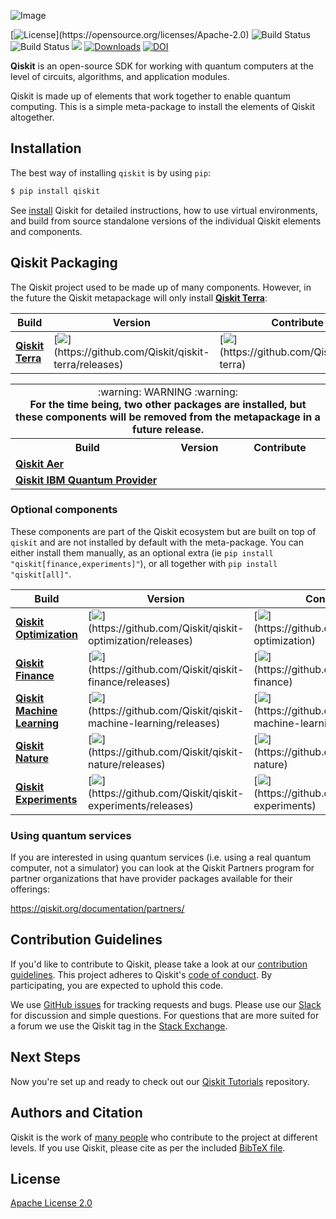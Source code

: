 ![Image](https://raw.githubusercontent.com/Qiskit/qiskit/master/images/qiskit_header.png)

[![License](https://img.shields.io/github/license/Qiskit/qiskit.svg?)](https://opensource.org/licenses/Apache-2.0)
![Build Status](https://github.com/Qiskit/qiskit/actions/workflows/main.yml/badge.svg?branch=master)
![Build Status](https://github.com/Qiskit/qiskit/actions/workflows/docs.yml/badge.svg?branch=master)
[![](https://img.shields.io/github/release/Qiskit/qiskit.svg)](https://github.com/Qiskit/qiskit/releases)
[![Downloads](https://pepy.tech/badge/qiskit)](https://pypi.org/project/qiskit/)
[![DOI](https://zenodo.org/badge/161550823.svg)](https://zenodo.org/badge/latestdoi/161550823)

**Qiskit** is an open-source SDK for working with quantum computers at the level of circuits, algorithms, and application modules.

Qiskit is made up of elements that work together to enable quantum computing. This is a simple meta-package to install the elements of Qiskit altogether.

## Installation

The best way of installing `qiskit` is by using `pip`:

```bash
$ pip install qiskit
```

See [install](https://qiskit.org/documentation/getting_started.html) Qiskit for detailed instructions, how to use virtual environments, and
build from source standalone versions of the individual Qiskit elements and components.

## Qiskit Packaging

The Qiskit project used to be made up of many components. However, in the future the Qiskit metapackage will only install [**Qiskit Terra**](https://github.com/Qiskit/qiskit-terra):

| Build   | Version | Contribute |
| ---     | --- | --- |
| [**Qiskit Terra**](https://github.com/Qiskit/qiskit-terra) | [![](https://img.shields.io/github/release/Qiskit/qiskit-terra.svg?)](https://github.com/Qiskit/qiskit-terra/releases)  | [![](https://img.shields.io/github/forks/Qiskit/qiskit-terra.svg?)](https://github.com/Qiskit/qiskit-terra) |

<table>
  <tr>
    <td colspan="3" align="center">:warning: WARNING :warning:</br> <b>For the time being, two other packages are installed, but these components will be removed from the metapackage in a future release.</b></td>
  </tr>
<tr>
<th>Build</th>
<th>Version</th>
<th>Contribute</th>
</tr>
<tr>
<td><a href="https://github.com/Qiskit/qiskit-aer"><strong>Qiskit Aer</strong></a></td>
<td><a href="https://github.com/Qiskit/qiskit-aer/releases"><img src="https://camo.githubusercontent.com/7b4ebed2975693dc2d18233e49b7f9141838c1e86f22ac36f465fcd3886821b6/68747470733a2f2f696d672e736869656c64732e696f2f6769746875622f72656c656173652f5169736b69742f7169736b69742d6165722e7376673f" alt="" data-canonical-src="https://img.shields.io/github/release/Qiskit/qiskit-aer.svg?"></a></td>
<td><a href="https://github.com/Qiskit/qiskit-aer"><img src="https://camo.githubusercontent.com/ced831707852701ae4c21b1455d6c2d2a03fa54dffe09fcf5208970112023a05/68747470733a2f2f696d672e736869656c64732e696f2f6769746875622f666f726b732f5169736b69742f7169736b69742d6165722e7376673f" alt="" data-canonical-src="https://img.shields.io/github/forks/Qiskit/qiskit-aer.svg?"></a></td>
</tr>
<tr>
<td><a href="https://github.com/Qiskit/qiskit-ibmq-provider"><strong>Qiskit IBM Quantum Provider</strong></a></td>
<td><a href="https://github.com/Qiskit/qiskit-ibmq-provider/releases"><img src="https://camo.githubusercontent.com/daa12aee2f03d2d310bd6ad1a5c5babe99b038fc08ad9f0309f5e1c7420c9ffe/68747470733a2f2f696d672e736869656c64732e696f2f6769746875622f72656c656173652f5169736b69742f7169736b69742d69626d712d70726f76696465722e7376673f" alt="" data-canonical-src="https://img.shields.io/github/release/Qiskit/qiskit-ibmq-provider.svg?"></a></td>
<td><a href="https://github.com/Qiskit/qiskit-ibmq-provider"><img src="https://camo.githubusercontent.com/49f1938883f91358a594feeddecdd59b3188a353a9a20721a6fefcd64c32f6ce/68747470733a2f2f696d672e736869656c64732e696f2f6769746875622f666f726b732f5169736b69742f7169736b69742d69626d712d70726f76696465722e7376673f" alt="" data-canonical-src="https://img.shields.io/github/forks/Qiskit/qiskit-ibmq-provider.svg?"></a></td>
</tr>
</table>

### Optional components

These components are part of the Qiskit ecosystem but are built on top of
`qiskit` and are not installed by default with the meta-package. You can either
install them manually, as an optional extra
(ie `pip install "qiskit[finance,experiments]"`), or all together with
`pip install "qiskit[all]"`.

| Build | Version | Contribute |
| ---   | --- | --- |
| [**Qiskit Optimization**](https://github.com/Qiskit/qiskit-optimization) | [![](https://img.shields.io/github/release/Qiskit/qiskit-optimization.svg?)](https://github.com/Qiskit/qiskit-optimization/releases) | [![](https://img.shields.io/github/forks/Qiskit/qiskit-optimization.svg?)](https://github.com/Qiskit/qiskit-optimization) |
| [**Qiskit Finance**](https://github.com/Qiskit/qiskit-finance) |  [![](https://img.shields.io/github/release/Qiskit/qiskit-finance.svg?)](https://github.com/Qiskit/qiskit-finance/releases) | [![](https://img.shields.io/github/forks/Qiskit/qiskit-finance.svg?)](https://github.com/Qiskit/qiskit-finance) |
| [**Qiskit Machine Learning**](https://github.com/Qiskit/qiskit-machine-learning) | [![](https://img.shields.io/github/release/Qiskit/qiskit-machine-learning.svg?)](https://github.com/Qiskit/qiskit-machine-learning/releases) | [![](https://img.shields.io/github/forks/Qiskit/qiskit-machine-learning.svg?)](https://github.com/Qiskit/qiskit-machine-learning) |
| [**Qiskit Nature**](https://github.com/Qiskit/qiskit-nature) |  [![](https://img.shields.io/github/release/Qiskit/qiskit-nature.svg?)](https://github.com/Qiskit/qiskit-nature/releases) | [![](https://img.shields.io/github/forks/Qiskit/qiskit-nature.svg?)](https://github.com/Qiskit/qiskit-nature) |
| [**Qiskit Experiments**](https://github.com/Qiskit/qiskit-experiments) |  [![](https://img.shields.io/github/release/Qiskit/qiskit-experiments.svg?)](https://github.com/Qiskit/qiskit-experiments/releases) | [![](https://img.shields.io/github/forks/Qiskit/qiskit-experiments.svg?)](https://github.com/Qiskit/qiskit-experiments) |

### Using quantum services

If you are interested in using quantum services (i.e. using a real quantum
computer, not a simulator) you can look at the Qiskit Partners program for
partner organizations that have provider packages available for their offerings:

https://qiskit.org/documentation/partners/

## Contribution Guidelines

If you'd like to contribute to Qiskit, please take a look at our
[contribution guidelines](https://qiskit.org/documentation/contributing_to_qiskit.html). This project adheres to Qiskit's [code of conduct](CODE_OF_CONDUCT.md). By participating, you are expected to uphold this code.

We use [GitHub issues](https://github.com/Qiskit/qiskit/issues) for tracking requests and bugs. Please use our [Slack](https://qisk.it/join-slack) for discussion and simple questions. For questions that are more suited for a forum we use the Qiskit tag in the [Stack Exchange](https://quantumcomputing.stackexchange.com/questions/tagged/qiskit).

## Next Steps

Now you're set up and ready to check out our
[Qiskit Tutorials](https://github.com/Qiskit/qiskit-tutorials) repository.

## Authors and Citation

Qiskit is the work of [many people](AUTHORS) who contribute to the project at
different levels. If you use Qiskit, please cite as per the included
[BibTeX file](Qiskit.bib).

## License

[Apache License 2.0](LICENSE.txt)
